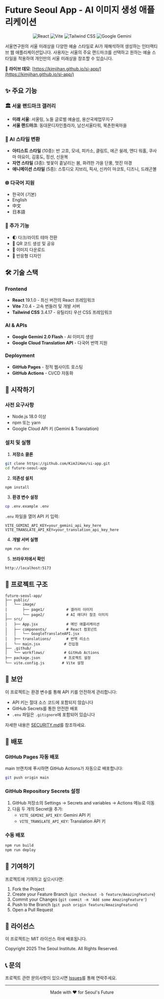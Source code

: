 # Future Seoul App - AI 이미지 생성 애플리케이션

<p align="center">
  <img src="https://img.shields.io/badge/React-19.1.0-61DAFB?style=flat-square&logo=react&logoColor=white" alt="React">
  <img src="https://img.shields.io/badge/Vite-7.0.4-646CFF?style=flat-square&logo=vite&logoColor=white" alt="Vite">
  <img src="https://img.shields.io/badge/Tailwind_CSS-3.4.17-06B6D4?style=flat-square&logo=tailwindcss&logoColor=white" alt="Tailwind CSS">
  <img src="https://img.shields.io/badge/Google_Gemini-2.0-4285F4?style=flat-square&logo=google&logoColor=white" alt="Google Gemini">
</p>

서울연구원의 서울 미래상을 다양한 예술 스타일로 AI가 재해석하여 생성하는 인터랙티브 웹 애플리케이션입니다. 사용자는 서울의 주요 랜드마크를 선택하고 원하는 예술 스타일을 적용하여 개인만의 서울 미래상을 창조할 수 있습니다.

🔗 **라이브 데모**: [https://kimjihan.github.io/si-app/](https://kimjihan.github.io/si-app/)

## ✨ 주요 기능

### 🏛️ 서울 랜드마크 갤러리
- **미래 서울**: 서울링, 노들 글로벌 예술섬, 용산국제업무지구
- **서울 랜드마크**: 동대문디자인플라자, 남산서울타워, 북촌한옥마을

### 🎨 AI 스타일 변환
- **아티스트 스타일** (10종): 반 고흐, 모네, 피카소, 클림트, 에곤 쉴레, 앤디 워홀, 쿠사마 야요이, 김홍도, 정선, 신윤복
- **자연 스타일** (3종): 벚꽃이 흩날리는 봄, 화려한 가을 단풍, 멋진 야경
- **애니메이션 스타일** (5종): 스튜디오 지브리, 픽사, 신카이 마코토, 디즈니, 드래곤볼

### 🌐 다국어 지원
- 한국어 (기본)
- English
- 中文
- 日本語

### 🎯 추가 기능
- 🌓 다크/라이트 테마 전환
- 📱 QR 코드 생성 및 공유
- 💾 이미지 다운로드
- 📱 반응형 디자인

## 🛠️ 기술 스택

### Frontend
- **React** 19.1.0 - 최신 버전의 React 프레임워크
- **Vite** 7.0.4 - 고속 번들러 및 개발 서버
- **Tailwind CSS** 3.4.17 - 유틸리티 우선 CSS 프레임워크

### AI & APIs
- **Google Gemini 2.0 Flash** - AI 이미지 생성
- **Google Cloud Translation API** - 다국어 번역 지원

### Deployment
- **GitHub Pages** - 정적 웹사이트 호스팅
- **GitHub Actions** - CI/CD 자동화

## 🚀 시작하기

### 사전 요구사항
- Node.js 18.0 이상
- npm 또는 yarn
- Google Cloud API 키 (Gemini & Translation)

### 설치 및 실행

1. **저장소 클론**
```bash
git clone https://github.com/KimJiHan/si-app.git
cd future-seoul-app
```

2. **의존성 설치**
```bash
npm install
```

3. **환경 변수 설정**
```bash
cp .env.example .env
```

`.env` 파일을 열어 API 키 입력:
```env
VITE_GEMINI_API_KEY=your_gemini_api_key_here
VITE_TRANSLATE_API_KEY=your_translation_api_key_here
```

4. **개발 서버 실행**
```bash
npm run dev
```

5. **브라우저에서 확인**
```
http://localhost:5173
```

## 📁 프로젝트 구조

```
future-seoul-app/
├── public/
│   └── image/
│       ├── page1/          # 갤러리 이미지
│       └── page2/          # AI 에디터 참조 이미지
├── src/
│   ├── App.jsx             # 메인 애플리케이션
│   ├── components/         # React 컴포넌트
│   │   └── GoogleTranslateAPI.jsx
│   ├── translations/       # 번역 리소스
│   └── main.jsx           # 진입점
├── .github/
│   └── workflows/         # GitHub Actions
├── package.json           # 프로젝트 설정
└── vite.config.js        # Vite 설정
```

## 🔐 보안

이 프로젝트는 환경 변수를 통해 API 키를 안전하게 관리합니다:
- API 키는 절대 소스 코드에 포함되지 않습니다
- GitHub Secrets를 통한 안전한 배포
- `.env` 파일은 `.gitignore`에 포함되어 있습니다

자세한 내용은 [SECURITY.md](./SECURITY.md)를 참조하세요.

## 🚀 배포

### GitHub Pages 자동 배포

main 브랜치에 푸시하면 GitHub Actions가 자동으로 배포합니다:

```bash
git push origin main
```

### GitHub Repository Secrets 설정

1. GitHub 저장소의 Settings → Secrets and variables → Actions 메뉴로 이동
2. 다음 두 개의 Secret을 추가:
   - `VITE_GEMINI_API_KEY`: Gemini API 키
   - `VITE_TRANSLATE_API_KEY`: Translation API 키

### 수동 배포

```bash
npm run build
npm run deploy
```

## 🤝 기여하기

프로젝트에 기여하고 싶으시다면:

1. Fork the Project
2. Create your Feature Branch (`git checkout -b feature/AmazingFeature`)
3. Commit your Changes (`git commit -m 'Add some AmazingFeature'`)
4. Push to the Branch (`git push origin feature/AmazingFeature`)
5. Open a Pull Request

## 📝 라이선스

이 프로젝트는 MIT 라이선스 하에 배포됩니다.

Copyright 2025 The Seoul Institute. All Rights Reserved.


## 📞 문의

프로젝트 관련 문의사항이 있으시면 [Issues](https://github.com/KimJiHan/si-app/issues)를 통해 연락주세요.

---

<p align="center">Made with ❤️ for Seoul's Future</p>
